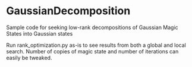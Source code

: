 # GaussianDecomposition
Sample code for seeking low-rank decompositions of Gaussian Magic States into Gaussian states

Run rank_optimization.py as-is to see results from both a global and local search. 
Number of copies of magic state and number of iterations can easily be tweaked.